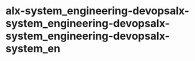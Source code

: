 # alx-system_engineering-devopsalx-system_engineering-devopsalx-system_engineering-devopsalx-system_en